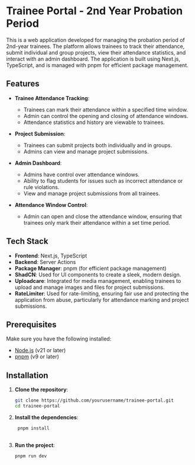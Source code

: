 # Trainee Portal - 2nd Year Probation Period

This is a web application developed for managing the probation period of 2nd-year trainees. The platform allows trainees to track their attendance, submit individual and group projects, view their attendance statistics, and interact with an admin dashboard. The application is built using Next.js, TypeScript, and is managed with pnpm for efficient package management.

## Features

- **Trainee Attendance Tracking**: 
  - Trainees can mark their attendance within a specified time window. 
  - Admin can control the opening and closing of attendance windows.
  - Attendance statistics and history are viewable to trainees.

- **Project Submission**:
  - Trainees can submit projects both individually and in groups.
  - Admins can view and manage project submissions.

- **Admin Dashboard**:
  - Admins have control over attendance windows.
  - Ability to flag students for issues such as incorrect attendance or rule violations.
  - View and manage project submissions from all trainees.

- **Attendance Window Control**: 
  - Admin can open and close the attendance window, ensuring that trainees only mark their attendance within a set time period.

## Tech Stack

- **Frontend**: Next.js, TypeScript
- **Backend**: Server Actions
- **Package Manager**: pnpm (for efficient package management)
- **ShadCN**: Used for UI components to create a sleek, modern design.
- **Uploadcare**: Integrated for media management, enabling trainees to upload and manage images and files for project submissions.
- **RateLimiter**: Used for rate-limiting, ensuring fair use and protecting the application from abuse, particularly for attendance marking and project submissions.

## Prerequisites

Make sure you have the following installed:

- [Node.js](https://nodejs.org/en/) (v21 or later)
- [pnpm](https://pnpm.io/) (v9 or later)

## Installation

1. **Clone the repository**:
   ```bash
   git clone https://github.com/yourusername/trainee-portal.git
   cd trainee-portal

2. **Install the dependencies**:
   ```bash
    pnpm install
 
3. **Run the project**:
   ```bash
   pnpm run dev
